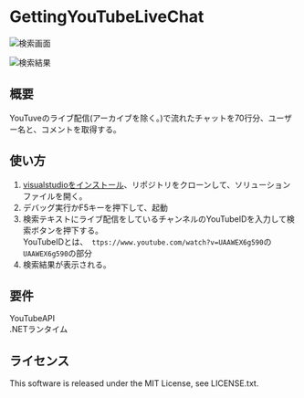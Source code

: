 # GettingYouTubeLiveChat
![検索画面](https://github.com/naonao0001777/GettingYouTubeLiveChat/blob/master/youtubeLive%E3%81%AE%E3%83%81%E3%83%A3%E3%83%83%E3%83%88%E5%8F%96%E5%BE%97%E3%82%B5%E3%82%A4%E3%83%88%E3%81%AE%E7%B5%B5.png)

![検索結果](https://github.com/naonao0001777/GettingYouTubeLiveChat/blob/master/youtubelive%E3%81%AE%E8%A1%A8%E7%A4%BA.png)

## 概要
YouTuveのライブ配信(アーカイブを除く。)で流れたチャットを70行分、ユーザー名と、コメントを取得する。

## 使い方
1. [visualstudioをインストール](https://visualstudio.microsoft.com/ja/downloads/)、リポジトリをクローンして、ソリューションファイルを開く。  
1. デバッグ実行かF5キーを押下して、起動  
1. 検索テキストにライブ配信をしているチャンネルのYouTubeIDを入力して検索ボタンを押下する。  
YouTubeIDとは、` ttps://www.youtube.com/watch?v=UAAWEX6g590`の`UAAWEX6g590`の部分  
1. 検索結果が表示される。

## 要件
YouTubeAPI  
.NETランタイム

## ライセンス
This software is released under the MIT License, see LICENSE.txt.
